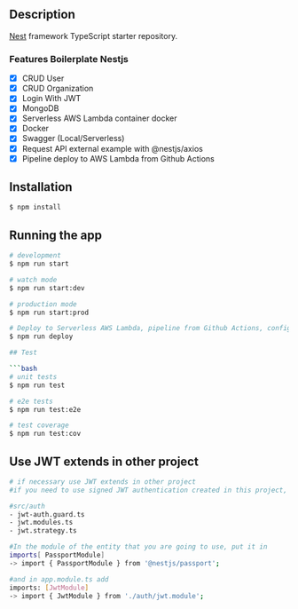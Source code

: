 ## Description

[Nest](https://github.com/nestjs/nest) framework TypeScript starter repository.

### Features Boilerplate Nestjs

- [x] CRUD User
- [x] CRUD Organization
- [x] Login With JWT
- [x] MongoDB
- [x] Serverless AWS Lambda container docker
- [x] Docker
- [x] Swagger (Local/Serverless)
- [x] Request API external example with @nestjs/axios
- [x] Pipeline deploy to AWS Lambda from Github Actions

## Installation

```bash
$ npm install
```

## Running the app

````bash
# development
$ npm run start

# watch mode
$ npm run start:dev

# production mode
$ npm run start:prod

# Deploy to Serverless AWS Lambda, pipeline from Github Actions, config path .github
$ npm run deploy

## Test

```bash
# unit tests
$ npm run test

# e2e tests
$ npm run test:e2e

# test coverage
$ npm run test:cov
````

## Use JWT extends in other project

```bash
# if necessary use JWT extends in other project
#if you need to use signed JWT authentication created in this project, just copy the auth folder with the following files:

#src/auth
- jwt-auth.guard.ts
- jwt.modules.ts
- jwt.strategy.ts

#In the module of the entity that you are going to use, put it in
imports[ PassportModule]
-> import { PassportModule } from '@nestjs/passport';

#and in app.module.ts add
imports: [JwtModule]
-> import { JwtModule } from './auth/jwt.module';
```
